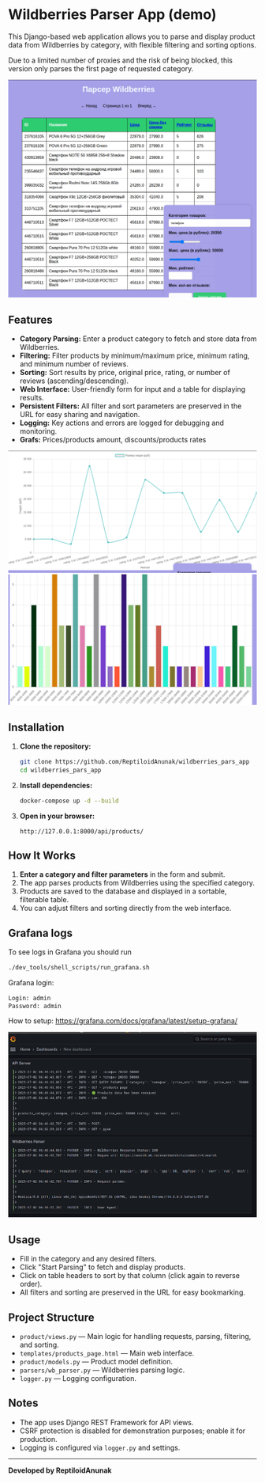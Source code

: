 # Wildberries Parser App (demo)

This Django-based web application allows you to parse and display product data from Wildberries by category, with flexible filtering and sorting options.

Due to a limited number of proxies and the risk of being blocked, this version only parses the first page of requested category.

![Alt text](doc/images/main.png)


## Features

- **Category Parsing:** Enter a product category to fetch and store data from Wildberries.
- **Filtering:** Filter products by minimum/maximum price, minimum rating, and minimum number of reviews.
- **Sorting:** Sort results by price, original price, rating, or number of reviews (ascending/descending).
- **Web Interface:** User-friendly form for input and a table for displaying results.
- **Persistent Filters:** All filter and sort parameters are preserved in the URL for easy sharing and navigation.
- **Logging:** Key actions and errors are logged for debugging and monitoring.
- **Grafs:**  Prices/products amount, discounts/products rates

![Alt text](doc/images/graph.png)
![Alt text](doc/images/graph2.png)


## Installation

1. **Clone the repository:**
   ```bash
   git clone https://github.com/ReptiloidAnunak/wildberries_pars_app
   cd wildberries_pars_app
   ```

2. **Install dependencies:**
   ```bash
   docker-compose up -d --build
   ```


3. **Open in your browser:**
   ```
   http://127.0.0.1:8000/api/products/
   ```

## How It Works

1. **Enter a category and filter parameters** in the form and submit.
2. The app parses products from Wildberries using the specified category.
3. Products are saved to the database and displayed in a sortable, filterable table.
4. You can adjust filters and sorting directly from the web interface.


## Grafana logs
To see logs in Grafana you should run

```bash
./dev_tools/shell_scripts/run_grafana.sh
```
Grafana login:
```
Login: admin
Password: admin
```
How to setup: https://grafana.com/docs/grafana/latest/setup-grafana/

![Alt text](doc/images/grafana.png)

## Usage

- Fill in the category and any desired filters.
- Click "Start Parsing" to fetch and display products.
- Click on table headers to sort by that column (click again to reverse order).
- All filters and sorting are preserved in the URL for easy bookmarking.

## Project Structure

- `product/views.py` — Main logic for handling requests, parsing, filtering, and sorting.
- `templates/products_page.html` — Main web interface.
- `product/models.py` — Product model definition.
- `parsers/wb_parser.py` — Wildberries parsing logic.
- `logger.py` — Logging configuration.

## Notes

- The app uses Django REST Framework for API views.
- CSRF protection is disabled for demonstration purposes; enable it for production.
- Logging is configured via `logger.py` and settings.

---

**Developed by ReptiloidAnunak**